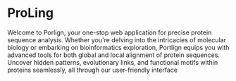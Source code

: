 # ProLing
Welcome to Porlign, your one-stop web application for precise protein sequence analysis.
Whether you're delving into the intricacies of molecular biology or embarking on bioinformatics exploration,
Portlign equips you with advanced tools for both global and local alignment of protein sequences.
Uncover hidden patterns, evolutionary links, and functional motifs within proteins seamlessly, all through our user-friendly interface
